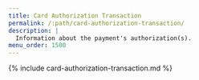 ```yaml
---
title: Card Authorization Transaction
permalink: /:path/card-authorization-transaction/
description: |
  Information about the payment's authorization(s).
menu_order: 1500
---
```


{% include card-authorization-transaction.md %}
